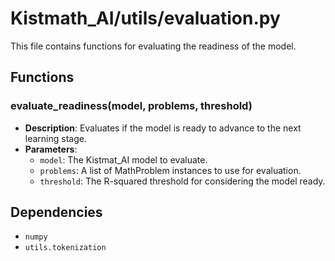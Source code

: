 # Kistmath_AI/utils/evaluation.py

This file contains functions for evaluating the readiness of the model.

## Functions

### evaluate_readiness(model, problems, threshold)

- **Description**: Evaluates if the model is ready to advance to the next learning stage.
- **Parameters**:
  - `model`: The Kistmat_AI model to evaluate.
  - `problems`: A list of MathProblem instances to use for evaluation.
  - `threshold`: The R-squared threshold for considering the model ready.

## Dependencies

- `numpy`
- `utils.tokenization`
